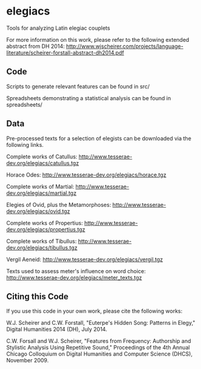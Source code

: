 elegiacs
========

Tools for analyzing Latin elegiac couplets

For more information on this work, please refer to the following extended
abstract from DH 2014: http://www.wjscheirer.com/projects/language-literature/scheirer-forstall-abstract-dh2014.pdf


Code
----

Scripts to generate relevant features can be found in src/

Spreadsheets demonstrating a statistical analysis can be found in spreadsheets/

Data
----

Pre-processed texts for a selection of elegists can be downloaded via the 
following links.

Complete works of Catullus:
http://www.tesserae-dev.org/elegiacs/catullus.tgz

Horace Odes:
http://www.tesserae-dev.org/elegiacs/horace.tgz

Complete works of Martial:
http://www.tesserae-dev.org/elegiacs/martial.tgz

Elegies of Ovid, plus the Metamorphoses:
http://www.tesserae-dev.org/elegiacs/ovid.tgz

Complete works of Propertius:
http://www.tesserae-dev.org/elegiacs/propertius.tgz

Complete works of Tibullus:
http://www.tesserae-dev.org/elegiacs/tibullus.tgz

Vergil Aeneid:
http://www.tesserae-dev.org/elegiacs/vergil.tgz

Texts used to assess meter's influence on word choice:
http://www.tesserae-dev.org/elegiacs/meter_texts.tgz

Citing this Code
----------------

If you use this code in your own work, please cite the following works:

W.J. Scheirer and C.W. Forstall, "Euterpe's Hidden Song: Patterns in Elegy,"
Digital Humanities 2014 (DH), July 2014.

C.W. Forsall and W.J. Scheirer, "Features from Frequency: Authorship and Stylistic
Analysis Using Repetitive Sound," Proceedings of the 4th Annual Chicago Colloquium
on Digital Humanities and Computer Science (DHCS), November 2009.
